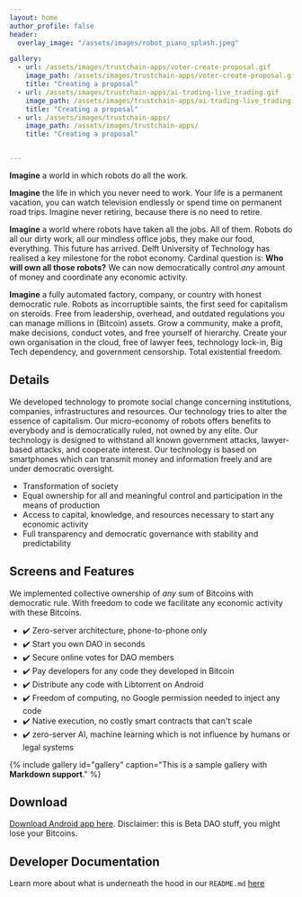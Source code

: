 ```yaml
---
layout: home
author_profile: false
header:
  overlay_image: "/assets/images/robot_piano_splash.jpeg"

gallery:
  - url: /assets/images/trustchain-apps/voter-create-proposal.gif
    image_path: /assets/images/trustchain-apps/voter-create-proposal.gif
    title: "Creating a proposal"
  - url: /assets/images/trustchain-apps/ai-trading-live_trading.gif
    image_path: /assets/images/trustchain-apps/ai-trading-live_trading.gif
    title: "Creating a proposal"
  - url: /assets/images/trustchain-apps/
    image_path: /assets/images/trustchain-apps/
    title: "Creating a proposal"


---
```

**Imagine** a world in which robots do all the work.

**Imagine** the life in which you never need to work. Your life is a permanent vacation, you can watch television endlessly or spend time on permanent road trips. Imagine never retiring, because there is no need to retire.

**Imagine** a world where robots have taken all the jobs. All of them. Robots do all our dirty work, all our mindless office jobs, they make our food, everything. This future has arrived. Delft University of Technology has realised a key milestone for the robot economy. Cardinal question is: **Who will own all those robots?** We can now democratically control _any_ amount of money and coordinate any economic activity.

**Imagine** a fully automated factory, company, or country with honest democratic rule. Robots as incorruptible saints, the first seed for capitalism on steroids. Free from leadership, overhead, and outdated regulations you can manage millions in (Bitcoin) assets. Grow a community, make a profit, make decisions, conduct votes, and free yourself of hierarchy. Create your own organisation in the cloud, free of lawyer fees, technology lock-in, Big Tech dependency, and government censorship. Total existential freedom.

## Details
We developed technology to promote social change concerning institutions, companies, infrastructures and resources.
Our technology tries to alter the essence of capitalism. Our micro-economy of robots offers benefits to everybody and is democratically ruled, not owned by any elite.
Our technology is designed to withstand all known government attacks, lawyer-based attacks, and cooperate interest.
Our technology is based on smartphones which can transmit money and information freely and are under democratic oversight. 

- Transformation of society
- Equal ownership for all and meaningful control and participation in the means of production
- Access to capital, knowledge, and resources necessary to start any economic activity
- Full transparency and democratic governance with stability and predictability

## Screens and Features

We implemented collective ownership of _any_ sum of Bitcoins with democratic rule. With freedom to code we facilitate any economic activity with these Bitcoins.
- ✔️ Zero-server architecture, phone-to-phone only
- ✔️ Start you own DAO in seconds
- ✔️ Secure online votes for DAO members
- ✔️ Pay developers for any code they developed in Bitcoin
- ✔️ Distribute any code with Libtorrent on Android
- ✔️ Freedom of computing, no Google permission needed to inject any code
- ✔️ Native execution, no costly smart contracts that can't scale
- ✔️ zero-server AI, machine learning which is not influence by humans or legal systems

{% include gallery id="gallery" caption="This is a sample gallery with **Markdown support**." %}


## Download

[Download Android app here](https://github.com/Tribler/trustchain-superapp/actions?query=branch%3Adao).
Disclaimer: this is Beta DAO stuff, you might lose your Bitcoins.

## Developer Documentation

Learn more about what is underneath the hood in our `README.md` [here](https://github.com/Tribler/trustchain-superapp/blob/dao/README.md)
